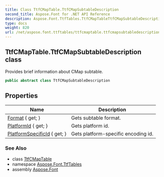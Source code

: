 ```yaml
---
title: Class TtfCMapTable.TtfCMapSubtableDescription
second_title: Aspose.Font for .NET API Reference
description: Aspose.Font.TtfTables.TtfCMapTableTtfCMapSubtableDescription class. Provides brief information about CMap subtable
type: docs
weight: 820
url: /net/aspose.font.ttftables/ttfcmaptable.ttfcmapsubtabledescription/
---
```

## TtfCMapTable.TtfCMapSubtableDescription class

Provides brief information about CMap subtable.

```csharp
public abstract class TtfCMapSubtableDescription
```

## Properties

| Name | Description |
| --- | --- |
| [Format](../../aspose.font.ttftables/ttfcmaptable.ttfcmapsubtabledescription/format) { get; } | Gets subtable format. |
| [PlatformId](../../aspose.font.ttftables/ttfcmaptable.ttfcmapsubtabledescription/platformid) { get; } | Gets platform id. |
| [PlatformSpecificId](../../aspose.font.ttftables/ttfcmaptable.ttfcmapsubtabledescription/platformspecificid) { get; } | Gets platform-specific encoding id. |

### See Also

* class [TtfCMapTable](../ttfcmaptable/)
* namespace [Aspose.Font.TtfTables](../../aspose.font.ttftables/)
* assembly [Aspose.Font](../../)



